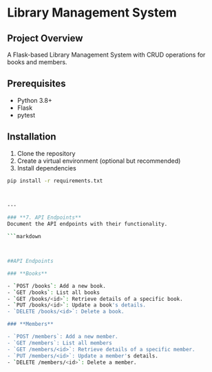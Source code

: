 # Library Management System

## Project Overview
A Flask-based Library Management System with CRUD operations for books and members.

## Prerequisites
- Python 3.8+
- Flask
- pytest

## Installation
1. Clone the repository
2. Create a virtual environment (optional but recommended)
3. Install dependencies
```bash
pip install -r requirements.txt



---

### **7. API Endpoints**
Document the API endpoints with their functionality.

```markdown



##API Endpoints

### **Books**

- `POST /books`: Add a new book.
- `GET /books`: List all books
- `GET /books/<id>`: Retrieve details of a specific book.
- `PUT /books/<id>`: Update a book's details.
- `DELETE /books/<id>`: Delete a book.

### **Members**

- `POST /members`: Add a new member.
- `GET /members`: List all members 
- `GET /members/<id>`: Retrieve details of a specific member.
- `PUT /members/<id>`: Update a member's details.
- `DELETE /members/<id>`: Delete a member.
